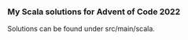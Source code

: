 ### My Scala solutions for Advent of Code 2022  
Solutions can be found under src/main/scala.

<!--- advent_readme_stars table --->